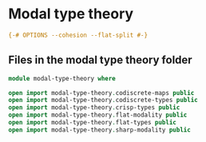 # Modal type theory

```agda
{-# OPTIONS --cohesion --flat-split #-}
```

## Files in the modal type theory folder

```agda
module modal-type-theory where

open import modal-type-theory.codiscrete-maps public
open import modal-type-theory.codiscrete-types public
open import modal-type-theory.crisp-types public
open import modal-type-theory.flat-modality public
open import modal-type-theory.flat-types public
open import modal-type-theory.sharp-modality public
```
